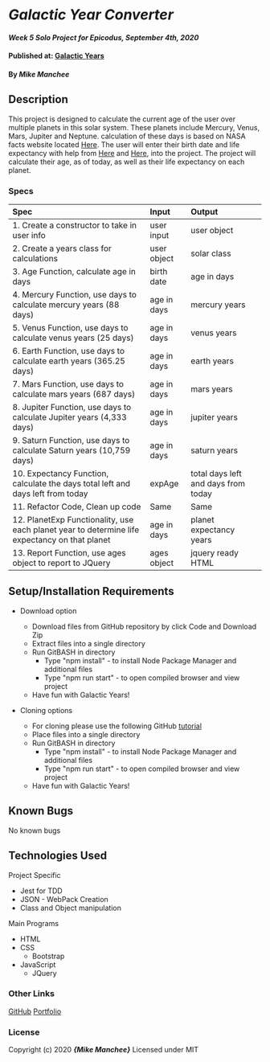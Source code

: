 # _Galactic Year Converter_

#### _Week 5 Solo Project for Epicodus, September 4th, 2020_

#### Published at: [Galactic Years](https://mmanchee.github.io/GalacticYears/)

#### By _**Mike Manchee**_

## Description

This project is designed to calculate the current age of the user over multiple planets in this solar system. These planets include Mercury, Venus, Mars, Jupiter and Neptune. calculation of these days is based on NASA facts website located [Here](https://spaceplace.nasa.gov/years-on-other-planets/en/). The user will enter their birth date and life expectancy with help from [Here](https://www.blueprintincome.com/tools/life-expectancy-calculator-how-long-will-i-live/) and [Here](https://media.nmfn.com/tnetwork/lifespan/), into the project. The project will calculate their age, as of today, as well as their life expectancy on each planet.

<!-- Brainstorming
User enters name, birth date, age expectancy 
age is determined to today, in days, with birth date
birth date is sent through a function for each planet
  if over expectancy, congratulate them on X years over
the return is displayed for user for each planet

 -->
### Specs
| Spec | Input | Output |
| :-------------     | :------------- | :------------- |
|  1. Create a constructor to take in user info | user input | user object |
|  2. Create a years class for calculations | user object | solar class |
|  3. Age Function, calculate age in days | birth date | age in days |
|  4. Mercury Function, use days to calculate mercury years (88 days) | age in days | mercury years |
|  5. Venus Function, use days to calculate venus years (25 days) | age in days | venus years |
|  6. Earth Function, use days to calculate earth years (365.25 days) | age in days | earth years |
|  7. Mars Function, use days to calculate mars years (687 days) | age in days | mars years |
|  8. Jupiter Function, use days to calculate Jupiter years (4,333 days) | age in days | jupiter years |
|  9. Saturn Function, use days to calculate Saturn years (10,759 days) | age in days | saturn years |
|  10. Expectancy Function, calculate the days total left and days left from today | expAge | total days left and days from today |
|  11. Refactor Code, Clean up code | Same | Same |
|  12. PlanetExp Functionality, use each planet year to determine life expectancy on that planet | age in days | planet expectancy years |
|  13. Report Function, use ages object to report to JQuery | ages object | jquery ready HTML |

## Setup/Installation Requirements

* Download option
  * Download files from GitHub repository by click Code and Download Zip
  * Extract files into a single directory 
  * Run GitBASH in directory
    * Type "npm install" - to install Node Package Manager and additional files
    * Type "npm run start" - to open compiled browser and view project
  * Have fun with Galactic Years!

* Cloning options
  * For cloning please use the following GitHub [tutorial](https://docs.github.com/en/enterprise/2.16/user/github/creating-cloning-and-archiving-repositories/cloning-a-repository)
  * Place files into a single directory 
  * Run GitBASH in directory
    * Type "npm install" - to install Node Package Manager and additional files
    * Type "npm run start" - to open compiled browser and view project
  * Have fun with Galactic Years!

## Known Bugs

No known bugs

## Technologies Used
Project Specific
* Jest for TDD
* JSON - WebPack Creation
* Class and Object manipulation

Main Programs
* HTML
* CSS
  * Bootstrap
* JavaScript
  * JQuery

### Other Links
[GitHub](https://github.com/mmanchee)
[Portfolio](https://mmanchee.github.io/portfolio/)

### License

Copyright (c) 2020 **_{Mike Manchee}_**
Licensed under MIT